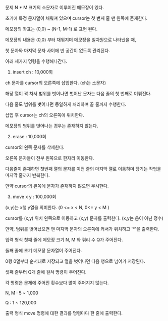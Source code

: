 문제
N * M 크기의 소문자로 이루어진 메모장이 있다.

초기에 특정 문자열이 채워져 있으며 cursor는 첫 번째 줄 맨 왼쪽에 존재한다.

메모장의 좌표는 (0,0) ~ (N-1, M-1) 로 표현 된다.

메모장의 내용은 (0,0) 부터 채워지며 메모장을 일차원으로 나타냈을 때,

첫 문자와 마지막 문자 사이에 빈 공간이 없도록 관리된다.

 

아래 세가지 명령을 수행해나간다.

 

1. insert ch      : 10,000회

ch 문자를 cursor의 오른쪽에 삽입한다. (ch는 소문자)

해당 열이 꽉 차서 범위를 벗어나면 벗어난 문자는 다음 줄의 첫 번째로 미뤄진다.

다음 줄도 범위를 벗어나면 동일하게 처리하며 끝 줄까지 수행한다.

삽입 후 cursor는 ch의 오른쪽에 위치한다.

메모장의 범위를 벗어나는 경우는 존재하지 않는다.

 

2. erase         : 10,000회

cursor의 왼쪽 문자를 삭제한다.

오른쪽 문자들이 전부 왼쪽으로 한자리 이동한다.

다음줄이 존재하면 첫번째 열의 문자를 이전 줄의 마지막 열로 이동하며 당기는 작업을 마지막 줄까지 반복한다.

만약 cursor의 왼쪽에 문자가 존재하지 않으면 무시한다.

 

3. move x y    : 100,000회

(x,y)는 x행 y열을 의미한다.
(0 <= x < N, 0<= y < M )

cursor를 (x,y) 위치 왼쪽으로 이동하고 (x,y) 문자를 출력한다. (x,y는 음이 아닌 정수)

만약, 범위를 벗어났으면 맨 마지막 문자의 오른쪽에 커서가 위치하고 '*'을 출력한다.

입력 형식
첫째 줄에 메모장 크기 N, M 와 쿼리 수 Q가 주어진다.

둘째 줄에 초기 메모장 문자열이 주어진다.

0행 0열부터 순서대로 저장되고 열을 벗어나면 다음 행으로 넘어가 저장된다.

셋째 줄부터 Q개 줄에 걸쳐 명령이 주어진다.

각 명령은 문제에 주어진 횟수보다 많이 주어지지 않는다.

 

N, M : 5 ~ 1,000

Q : 1 ~ 120,000

 

 

출력 형식
move 명령에 대한 결과를 명령마다 한 줄에 출력한다.
